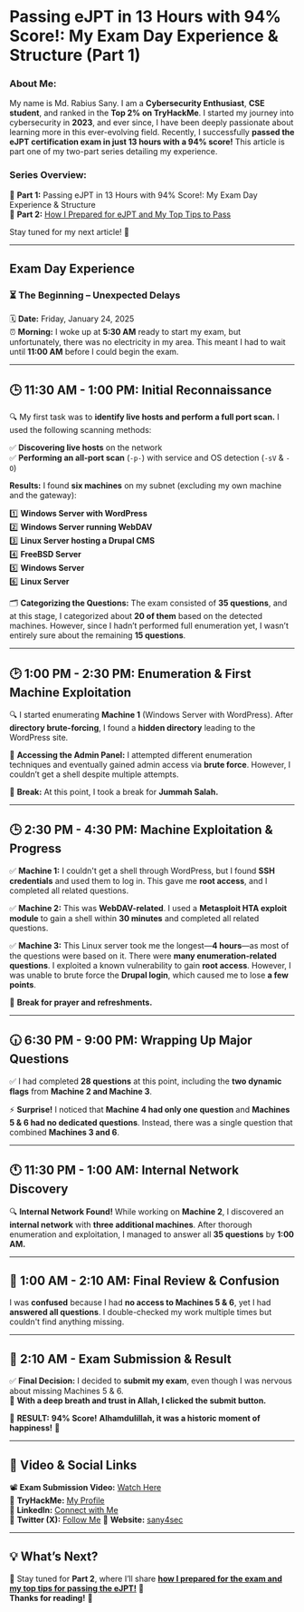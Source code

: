# Passing eJPT in 13 Hours with 94% Score!: My Exam Day Experience & Structure (Part 1)

### **About Me:**
My name is Md. Rabius Sany. I am a **Cybersecurity Enthusiast**, **CSE student**, and ranked in the **Top 2% on TryHackMe**. I started my journey into cybersecurity in **2023**, and ever since, I have been deeply passionate about learning more in this ever-evolving field. Recently, I successfully **passed the eJPT certification exam in just 13 hours with a 94% score!** This article is part one of my two-part series detailing my experience.

### **Series Overview:**
📌 **Part 1:** Passing eJPT in 13 Hours with 94% Score!: My Exam Day Experience & Structure  
📌 **Part 2:** [How I Prepared for eJPT and My Top Tips to Pass](https://github.com/sany4sec/eJPT-by-sany4sec/blob/main/How%20I%20Prepared%20for%20eJPT%20and%20My%20Top%20Tips%20to%20Pass.md)

Stay tuned for my next article! 🚀

---

## **Exam Day Experience**

### **⏳ The Beginning – Unexpected Delays**

🗓 **Date:** Friday, January 24, 2025  
⏰ **Morning:** I woke up at **5:30 AM** ready to start my exam, but unfortunately, there was no electricity in my area. This meant I had to wait until **11:00 AM** before I could begin the exam. 

---

## **🕒 11:30 AM - 1:00 PM: Initial Reconnaissance**

🔍 My first task was to **identify live hosts and perform a full port scan.** I used the following scanning methods:

✅ **Discovering live hosts** on the network  
✅ **Performing an all-port scan** (`-p-`) with service and OS detection (`-sV` & `-O`)

**Results:**
I found **six machines** on my subnet (excluding my own machine and the gateway):

1️⃣ **Windows Server with WordPress**  
2️⃣ **Windows Server running WebDAV**  
3️⃣ **Linux Server hosting a Drupal CMS**  
4️⃣ **FreeBSD Server**  
5️⃣ **Windows Server**  
6️⃣ **Linux Server**  

🗂 **Categorizing the Questions:**
The exam consisted of **35 questions**, and at this stage, I categorized about **20 of them** based on the detected machines. However, since I hadn’t performed full enumeration yet, I wasn’t entirely sure about the remaining **15 questions**.

---

## **🕑 1:00 PM - 2:30 PM: Enumeration & First Machine Exploitation**

🔍 I started enumerating **Machine 1** (Windows Server with WordPress). After **directory brute-forcing**, I found a **hidden directory** leading to the WordPress site.

🔑 **Accessing the Admin Panel:**
I attempted different enumeration techniques and eventually gained admin access via **brute force**. However, I couldn’t get a shell despite multiple attempts.

🕌 **Break:** At this point, I took a break for **Jummah Salah.**

---

## **🕒 2:30 PM - 4:30 PM: Machine Exploitation & Progress**

✅ **Machine 1:** I couldn't get a shell through WordPress, but I found **SSH credentials** and used them to log in. This gave me **root access**, and I completed all related questions.

✅ **Machine 2:** This was **WebDAV-related**. I used a **Metasploit HTA exploit module** to gain a shell within **30 minutes** and completed all related questions.

✅ **Machine 3:** This Linux server took me the longest—**4 hours**—as most of the questions were based on it. There were **many enumeration-related questions**. I exploited a known vulnerability to gain **root access**. However, I was unable to brute force the **Drupal login**, which caused me to lose **a few points**.

🕌 **Break for prayer and refreshments.**

---

## **🕡 6:30 PM - 9:00 PM: Wrapping Up Major Questions**

✅ I had completed **28 questions** at this point, including the **two dynamic flags** from **Machine 2 and Machine 3**.

⚡ **Surprise!**
I noticed that **Machine 4 had only one question** and **Machines 5 & 6 had no dedicated questions**. Instead, there was a single question that combined **Machines 3 and 6**.

---

## **🕚 11:30 PM - 1:00 AM: Internal Network Discovery**

🔍 **Internal Network Found!**
While working on **Machine 2**, I discovered an **internal network** with **three additional machines**. After thorough enumeration and exploitation, I managed to answer all **35 questions** by **1:00 AM.**

---

## **🤯 1:00 AM - 2:10 AM: Final Review & Confusion**

I was **confused** because I had **no access to Machines 5 & 6**, yet I had **answered all questions**. I double-checked my work multiple times but couldn't find anything missing. 

---

## **🎯 2:10 AM - Exam Submission & Result**

✅ **Final Decision:** I decided to **submit my exam**, even though I was nervous about missing Machines 5 & 6.  
🙏 **With a deep breath and trust in Allah, I clicked the submit button.**

🎉 **RESULT:** **94% Score!** **Alhamdulillah, it was a historic moment of happiness!** 🎊

---

## **🎥 Video & Social Links**
📽 **Exam Submission Video:** [Watch Here](https://youtube.com/shorts/Oes333UiQKc)  
🔗 **TryHackMe:** [My Profile](https://tryhackme.com/r/p/sany4sec)  
🔗 **LinkedIn:** [Connect with Me](https://www.linkedin.com/in/sany4sec/)  
🔗 **Twitter (X):** [Follow Me](https://x.com/sany4sec)
🔗 **Website:** [sany4sec](http://sany4sec.super.site)

---

## **💡 What’s Next?**
📌 Stay tuned for **Part 2**, where I’ll share [**how I prepared for the exam and my top tips for passing the eJPT!**](https://github.com/sany4sec/eJPT-by-sany4sec/blob/main/How%20I%20Prepared%20for%20eJPT%20and%20My%20Top%20Tips%20to%20Pass.md) 🚀  
**Thanks for reading!** 🙌

